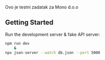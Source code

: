 Ovo je testni zadatak za Mono d.o.o
## Getting Started

Run the development server & fake API server:

```bash
npm run dev
    &
npx json-server --watch db.json --port 5000
```

